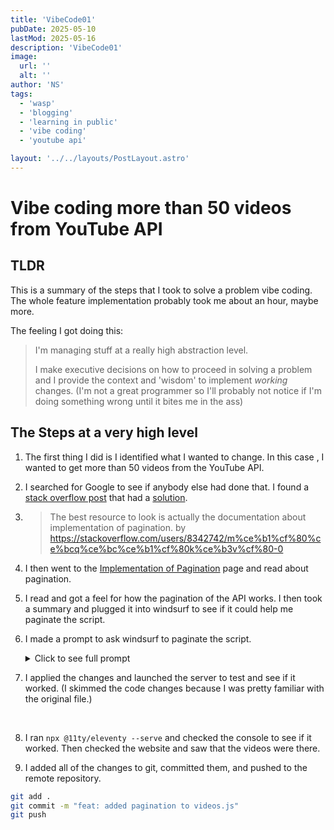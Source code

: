 ```yaml
---
title: 'VibeCode01'
pubDate: 2025-05-10
lastMod: 2025-05-16
description: 'VibeCode01'
image:
  url: ''
  alt: ''
author: 'NS'
tags:
  - 'wasp'
  - 'blogging'
  - 'learning in public'
  - 'vibe coding'
  - 'youtube api'

layout: '../../layouts/PostLayout.astro'
---
```


# Vibe coding more than 50 videos from YouTube API

## TLDR

This is a summary of the steps that I took to solve a problem vibe coding. The whole feature implementation probably took me about an hour, maybe more.

The feeling I got doing this:

> I'm managing stuff at a really high abstraction level.
>
> I make executive decisions on how to proceed in solving a problem and I provide the context and 'wisdom' to implement _working_ changes. (I'm not a great programmer so I'll probably not notice if I'm doing something wrong until it bites me in the ass)

## The Steps at a very high level

1.  The first thing I did is I identified what I wanted to change. In this case , I wanted to get more than 50 videos from the YouTube API.
2.  I searched for Google to see if anybody else had done that. I found a [stack overflow post](https://stackoverflow.com/questions/52803732/youtube-api-v3-maximum-number-of-videos-only-50) that had a [solution](https://stackoverflow.com/a/52814210).

3.  > The best resource to look is actually the documentation about implementation of pagination.
    > by https://stackoverflow.com/users/8342742/m%ce%b1%cf%80%ce%bcq%ce%bc%ce%b1%cf%80k%ce%b3v%cf%80-0

4.  I then went to the [Implementation of Pagination](https://developers.google.com/youtube/v3/guides/implementation/pagination) page and read about pagination.

5.  I read and got a feel for how the pagination of the API works. I then took a summary and plugged it into windsurf to see if it could help me paginate the script.

6.  I made a prompt to ask windsurf to paginate the script.<details>
    <summary>
    Click to see full prompt
    </summary>
    @videos.js Right now the script only gives me 50 videos.

        ```
            The YouTube Data API (v3) uses the `maxResults` parameter to determine the number of items returned in a query response.
            API `list` methods, such as `videos.list` and `playlists.list`, support the `maxResults` parameter for pagination.
            If more results are available, the API response includes `nextPageToken` and/or `prevPageToken` properties.
            These token values can be used to set the `pageToken` parameter to retrieve additional result pages.
            The initial request fetches the first page of results, and subsequent requests use the `pageToken` from the previous response to get the next page of results.
        ```

        This is a summary of how the data api works from youtube can you please paginate the video.js script so that I can get more than fifty videos

        ```

    </details>

7.  I applied the changes and launched the server to test and see if it worked. (I skimmed the code changes because I was pretty familiar with the original file.)

<br>

8. I ran `npx @11ty/eleventy --serve` and checked the console to see if it worked. Then checked the website and saw that the videos were there.

9. I added all of the changes to git, committed them, and pushed to the remote repository.

```bash
git add .
git commit -m "feat: added pagination to videos.js"
git push
```
